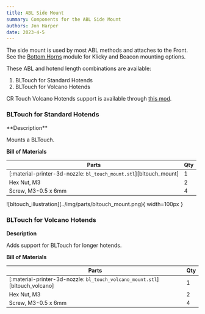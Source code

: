 ```yaml
---
title: ABL Side Mount
summary: Components for the ABL Side Mount
authors: Jon Harper
date: 2023-4-5
---
```


The side mount is used by most ABL methods and attaches to the Front. See the [Bottom Horns](bottom.md) module for Klicky and Beacon mounting options.

These ABL and hotend length combinations are available:

1. BLTouch for Standard Hotends
2. BLTouch for Volcano Hotends
<!-- 3. CR Touch for Standard Hotends -->

CR Touch Volcano Hotends support is available through [this mod](https://www.printables.com/model/434179-eva3-uhf-cr-touch).

### BLTouch for Standard Hotends

<div markdown class="jh-grid-container jh-grid-2">
<div markdown class="jh-grid-para">
**Description**

Mounts a BLTouch.

**Bill of Materials**

| Parts     | Qty |
|-----------|-----|
| [:material-printer-3d-nozzle: `bl_touch_mount.stl`][bltouch_mount] | 1 |
| Hex Nut, M3               | 2 |
| Screw, M3-0.5 x 6mm       | 4 |

</div>
<div markdown class="jh-grid-img">
![bltouch_illustration](../img/parts/bltouch_mount.png){ width=100px }
</div>
</div>

### BLTouch for Volcano Hotends

<div markdown class="jh-grid-container jh-grid-2">
<div markdown class="jh-grid-para">

**Description**

Adds support for BLTouch for longer hotends.

**Bill of Materials**

| Parts     | Qty |
|-----------|-----|
| [:material-printer-3d-nozzle: `bl_touch_volcano_mount.stl`][bltouch_volcano] | 1 |
| Hex Nut, M3               | 2 |
| Screw, M3-0.5 x 6mm       | 4 |

</div>
<div markdown class="jh-grid-img">
<!-- ![bltouch_illustration](../img/parts/bltouch_mount.png){ width=100px } -->
</div>
</div>

<!-- ### CR Touch

<div markdown class="jh-grid-container jh-grid-2">
<div markdown class="jh-grid-para">

| Parts     | Qty | Notes |
|-----------|-----|-------|
| [:material-printer-3d-nozzle: `cr_touch_mount.stl`][crtouch_mount] | 1 | |
| Heat Set Insert, M3x5x4   | 2 | |
| Screw, M3-0.5 x 8mm       | 4 | |

</div>
<div markdown class="jh-grid-img">
![cr_touch_illustration](../img/parts/bltouch_mount.png){ width=100px }
</div>
</div> -->
